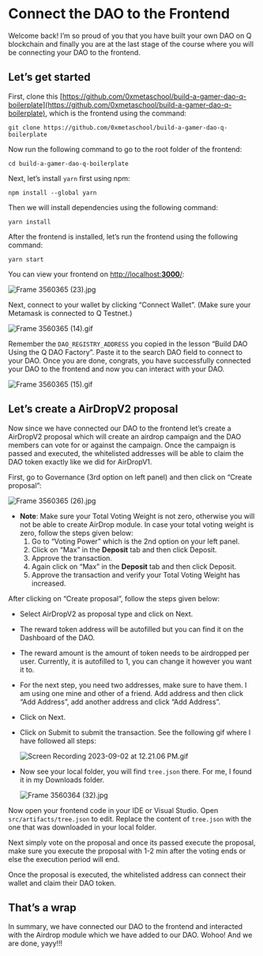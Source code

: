 # Connect the DAO to the Frontend

Welcome back! I’m so proud of you that you have built your own DAO on Q blockchain and finally you are at the last stage of the course where you will be connecting your DAO to the frontend. 

## Let’s get started

First, clone this [https://github.com/0xmetaschool/build-a-gamer-dao-q-boilerplate](https://github.com/0xmetaschool/build-a-gamer-dao-q-boilerplate), which is the frontend using the command:

```
git clone https://github.com/0xmetaschool/build-a-gamer-dao-q-boilerplate
```

Now run the following command to go to the root folder of the frontend:

```
cd build-a-gamer-dao-q-boilerplate
```

Next, let’s install `yarn` first using npm:

```
npm install --global yarn
```

Then we will install dependencies using the following command:

```
yarn install
```

After the frontend is installed, let’s run the frontend using the following command:

```
yarn start
```

You can view your frontend on [http://localhost:**3000**/](http://localhost:3000/):

![Frame 3560365 (23).jpg](https://github.com/0xmetaschool/Learning-Projects/raw/main/Build%20a%20Gamer%20DAO%20on%20Q%20Blockchain/Connect%20DAO%20to%20the%20Frontend/Connect%20the%20DAO%20to%20the%20Frontend/Frame_3560365_(23).jpg)

Next, connect to your wallet by clicking “Connect Wallet”. (Make sure your Metamask is connected to Q Testnet.)

![Frame 3560365 (14).gif](https://github.com/0xmetaschool/Learning-Projects/raw/main/Build%20a%20Gamer%20DAO%20on%20Q%20Blockchain/Connect%20DAO%20to%20the%20Frontend/Connect%20the%20DAO%20to%20the%20Frontend/Frame_3560365_(14).gif)

Remember the `DAO_REGISTRY_ADDRESS` you copied in the lesson “Build DAO Using the Q DAO Factory”. Paste it to the search DAO field to connect to your DAO. Once you are done, congrats, you have successfully connected your DAO to the frontend and now you can interact with your DAO.

![Frame 3560365 (15).gif](https://github.com/0xmetaschool/Learning-Projects/raw/main/Build%20a%20Gamer%20DAO%20on%20Q%20Blockchain/Connect%20DAO%20to%20the%20Frontend/Connect%20the%20DAO%20to%20the%20Frontend/Frame_3560365_(15).gif)

## Let’s create a AirDropV2 proposal

Now since we have connected our DAO to the frontend let’s create a AirDropV2 proposal which will create an airdrop campaign and the DAO members can vote for or against the campaign. Once the campaign is passed and executed, the whitelisted addresses will be able to claim the DAO token exactly like we did for AirDropV1.

First, go to Governance (3rd option on left panel) and then click on “Create proposal”:

![Frame 3560365 (26).jpg](https://github.com/0xmetaschool/Learning-Projects/raw/main/Build%20a%20Gamer%20DAO%20on%20Q%20Blockchain/Connect%20DAO%20to%20the%20Frontend/Connect%20the%20DAO%20to%20the%20Frontend/Frame_3560365_(26).jpg)

- **Note**: Make sure your Total Voting Weight is not zero, otherwise you will not be able to create AirDrop module. In case your total voting weight is zero, follow the steps given below:
    1. Go to “Voting Power” which is the 2nd option on your left panel.
    2. Click on “Max” in the **Deposit** tab and then click Deposit.
    3. Approve the transaction.
    4. Again click on “Max” in the **Deposit** tab and then click Deposit.
    5. Approve the transaction and verify your Total Voting Weight has increased.

After clicking on “Create proposal”, follow the steps given below:

- Select AirDropV2 as proposal type and click on Next.
- The reward token address will be autofilled but you can find it on the Dashboard of the DAO.
- The reward amount is the amount of token needs to be airdropped per user. Currently, it is autofilled to 1, you can change it however you want it to.
- For the next step, you need two addresses, make sure to have them. I am using one mine and other of a friend. Add address and then click “Add Address”, add another address and click “Add Address”.
- Click on Next.
- Click on Submit to submit the transaction. See the following gif where I have followed all steps:
    
    ![Screen Recording 2023-09-02 at 12.21.06 PM.gif](https://github.com/0xmetaschool/Learning-Projects/raw/main/Build%20a%20Gamer%20DAO%20on%20Q%20Blockchain/Connect%20DAO%20to%20the%20Frontend/Connect%20the%20DAO%20to%20the%20Frontend/Screen_Recording_2023-09-02_at_12.21.06_PM.gif)
    
- Now see your local folder, you will find `tree.json` there. For me, I found it in my Downloads folder.
    
    ![Frame 3560364 (32).jpg](https://github.com/0xmetaschool/Learning-Projects/raw/main/Build%20a%20Gamer%20DAO%20on%20Q%20Blockchain/Connect%20DAO%20to%20the%20Frontend/Connect%20the%20DAO%20to%20the%20Frontend/Frame_3560364_(32).jpg)
    

Now open your frontend code in your IDE or Visual Studio. Open `src/artifacts/tree.json` to edit. Replace the content of `tree.json` with the one that was downloaded in your local folder.

Next simply vote on the proposal and once its passed execute the proposal, make sure you execute the proposal with 1-2 min after the voting ends or else the execution period will end.

Once the proposal is executed, the whitelisted address can connect their wallet and claim their DAO token. 

## That’s a wrap

In summary, we have connected our DAO to the frontend and interacted with the Airdrop module which we have added to our DAO. Wohoo! And we are done, yayy!!!